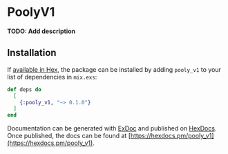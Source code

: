 # PoolyV1

**TODO: Add description**

## Installation

If [available in Hex](https://hex.pm/docs/publish), the package can be installed
by adding `pooly_v1` to your list of dependencies in `mix.exs`:

```elixir
def deps do
  [
    {:pooly_v1, "~> 0.1.0"}
  ]
end
```

Documentation can be generated with [ExDoc](https://github.com/elixir-lang/ex_doc)
and published on [HexDocs](https://hexdocs.pm). Once published, the docs can
be found at [https://hexdocs.pm/pooly_v1](https://hexdocs.pm/pooly_v1).

